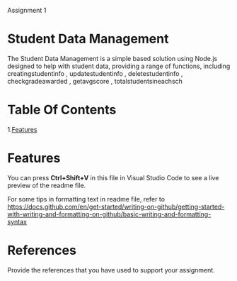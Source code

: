 Assignment 1
# Student Data Management
The Student Data Management is a simple based solution using Node.js designed to help with student data, providing a range of functions, including creatingstudentinfo , updatestudentinfo , deletestudentinfo , checkgradeawarded , getavgscore , totalstudentsineachsch

# Table Of Contents
1.[Features](#features)

# Features

You can press **Ctrl+Shift+V** in this file in Visual Studio Code to see a live preview of the readme file.

For some tips in formatting text in readme file, refer to https://docs.github.com/en/get-started/writing-on-github/getting-started-with-writing-and-formatting-on-github/basic-writing-and-formatting-syntax

# References
Provide the references that you have used to support your assignment. 
